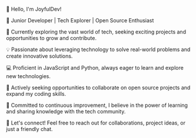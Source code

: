 👋 Hello, I'm JoyfulDev!

🌟 Junior Developer | Tech Explorer | Open Source Enthusiast

🔭 Currently exploring the vast world of tech, seeking exciting projects and opportunities to grow and contribute.

💡 Passionate about leveraging technology to solve real-world problems and create innovative solutions.

💻 Proficient in JavaScript and Python, always eager to learn and explore new technologies.

🌱 Actively seeking opportunities to collaborate on open source projects and expand my coding skills.

🚀 Committed to continuous improvement, I believe in the power of learning and sharing knowledge with the tech community.

💬 Let's connect! Feel free to reach out for collaborations, project ideas, or just a friendly chat.



<!---
JoyfulDevv/JoyfulDevv is a ✨ special ✨ repository because its `README.md` (this file) appears on your GitHub profile.
You can click the Preview link to take a look at your changes.
--->
